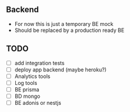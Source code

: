 ## Backend

- For now this is just a temporary BE mock
- Should be replaced by a production ready BE

## TODO

- [ ] add integration tests
- [ ] deploy app backend (maybe heroku?)
- [ ] Analytics tools
- [ ] Log tools
- [ ] BE prisma
- [ ] BD mongo
- [ ] BE adonis or nestjs
